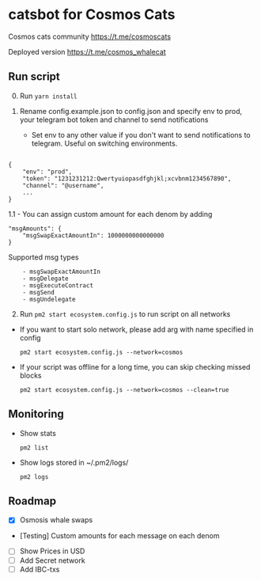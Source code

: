 # catsbot for Cosmos Cats

Cosmos cats community https://t.me/cosmoscats

Deployed version https://t.me/cosmos_whalecat

## Run script

0. Run ``` yarn install ```

1. Rename config.example.json to config.json and specify env to prod, your telegram bot token and channel to send notifications
    
    - Set env to any other value if you don't want to send notifications to telegram. Useful on switching environments.

```

{
    "env": "prod",
    "token": "1231231212:Qwertyuiopasdfghjkl;xcvbnm1234567890",
    "channel": "@username",
    ...
}

```


1.1 - You can assign custom amount for each denom by adding 

```
"msgAmounts": {
    "msgSwapExactAmountIn": 1000000000000000
}
```
        
        
Supported msg types

        - msgSwapExactAmountIn
        - msgDelegate    
        - msgExecuteContract      
        - msgSend     
        - msgUndelegate

 
2. Run ``` pm2 start ecosystem.config.js ``` to run script on all networks
  - If you want to start solo network, please add arg with name specified in config 
  
      ``` pm2 start ecosystem.config.js --network=cosmos ```
      
  - If your script was offline for a long time, you can skip checking missed blocks  
  
      ``` pm2 start ecosystem.config.js --network=cosmos --clean=true ```
      
## Monitoring

  - Show stats 
  
      ``` pm2 list ```
      
  - Show logs stored in ~/.pm2/logs/
  
      ``` pm2 logs ```

## Roadmap

- [x] Osmosis whale swaps
- [Testing] Custom amounts for each message on each denom
- [ ] Show Prices in USD
- [ ] Add Secret network
- [ ] Add IBC-txs
